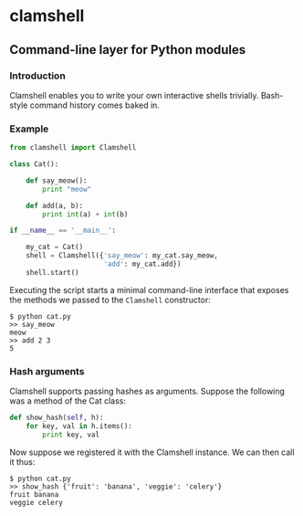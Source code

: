 clamshell
=======

Command-line layer for Python modules
---------------------------------------

### Introduction

Clamshell enables you to write your own interactive shells trivially. Bash-style command history comes baked in.

### Example


```python
from clamshell import Clamshell

class Cat():

    def say_meow():
        print "meow"

    def add(a, b):
        print int(a) + int(b)

if __name__ == '__main__':

    my_cat = Cat()
    shell = Clamshell({'say_meow': my_cat.say_meow,
                       'add': my_cat.add})
    shell.start()
```

Executing the script starts a minimal command-line interface that exposes the methods we passed to the `Clamshell` constructor:

    $ python cat.py
    >> say_meow
    meow
    >> add 2 3
    5

### Hash arguments

Clamshell supports passing hashes as arguments. Suppose the following was a method of the Cat class:

```python
def show_hash(self, h):
    for key, val in h.items():
        print key, val
```

Now suppose we registered it with the Clamshell instance. We can then call it thus:

    $ python cat.py
    >> show_hash {'fruit': 'banana', 'veggie': 'celery'}
    fruit banana
    veggie celery
